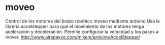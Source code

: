 # moveo
Control de los motores del brazo robótico moveo mediante arduino
Usa la librería accelstepper para que el movimiento de los motores tenga aceleración y deceleración. Permite configurar la velocidad y los pasos a mover.
http://www.airspayce.com/mikem/arduino/AccelStepper/
